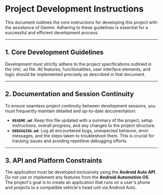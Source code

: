 # Project Development Instructions

This document outlines the core instructions for developing this project with the assistance of Gemini. Adhering to these guidelines is essential for a successful and efficient development process.

---

## 1. Core Development Guidelines

Development must strictly adhere to the project specifications outlined in the `SPEC.md` file. All features, functionalities, user interface elements, and logic should be implemented precisely as described in that document.

---

## 2. Documentation and Session Continuity

To ensure seamless project continuity between development sessions, you must frequently maintain detailed and up-to-date documentation:

* **`README.md`**: Keep this file updated with a summary of the project, setup instructions, overall progress, and any changes to the project structure.
* **`DEBUGGING.md`**: Log all encountered bugs, unexpected behavior, error messages, and the steps taken to troubleshoot them. This is crucial for tracking issues and avoiding repetitive debugging efforts.

---

## 3. API and Platform Constraints

The application must be developed exclusively using the **Android Auto API**. Do not use or implement any features from the **Android Automotive OS**. The project's goal is to create an application that runs on a user's phone and projects to a compatible vehicle's head unit via Android Auto.
